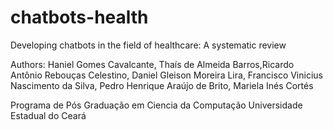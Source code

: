 # chatbots-health
Developing chatbots in the field of healthcare: A systematic review

Authors: Haniel Gomes Cavalcante, Thaís de Almeida Barros,Ricardo Antônio Rebouças Celestino, Daniel Gleison Moreira Lira, Francisco Vinicius Nascimento da Silva, Pedro Henrique Araújo de Brito, Mariela Inés Cortés

Programa de Pós Graduação em Ciencia da Computação
Universidade Estadual do Ceará
